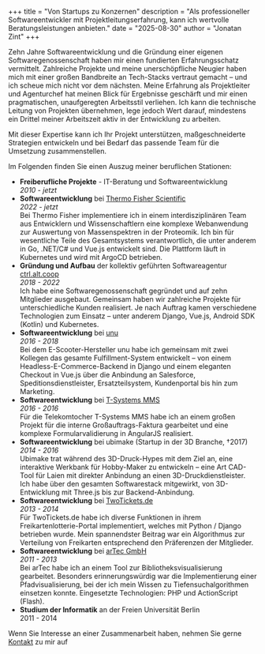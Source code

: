 +++
title = "Von Startups zu Konzernen"
description = "Als professioneller Softwareentwickler mit Projektleitungserfahrung, kann ich wertvolle Beratungsleistungen anbieten."
date = "2025-08-30"
author = "Jonatan Zint"
+++

Zehn Jahre Softwareentwicklung und die Gründung einer eigenen Softwaregenossenschaft haben mir einen fundierten Erfahrungsschatz vermittelt. Zahlreiche Projekte und meine unerschöpfliche Neugier haben mich mit einer großen Bandbreite an Tech-Stacks vertraut gemacht – und ich scheue mich nicht vor dem nächsten. Meine Erfahrung als Projektleiter und Agenturchef hat meinen Blick für Ergebnisse geschärft und mir einen pragmatischen, unaufgeregten Arbeitsstil verliehen. Ich kann die technische Leitung von Projekten übernehmen, lege jedoch Wert darauf, mindestens ein Drittel meiner Arbeitszeit aktiv in der Entwicklung zu arbeiten.

Mit dieser Expertise kann ich Ihr Projekt unterstützen, maßgeschneiderte Strategien entwickeln und bei Bedarf das passende Team für die Umsetzung zusammenstellen.

Im Folgenden finden Sie einen Auszug meiner beruflichen Stationen:

* **Freiberufliche Projekte** - IT-Beratung und Softwareentwicklung  
  *2010 - jetzt*
* **Softwareentwicklung** bei [Thermo Fisher Scientific](https://www.thermofisher.com/de/de/home.html)  
  *2022 - jetzt*  
  Bei Thermo Fisher implementiere ich in einem interdisziplinären Team aus Entwicklern und Wissenschaftlern eine komplexe Webanwendung zur Auswertung von Massenspektren in der Proteomik. Ich bin für wesentliche Teile des Gesamtsystems verantwortlich, die unter anderem in Go, .NET/C# und Vue.js entwickelt sind. Die Plattform läuft in Kubernetes und wird mit ArgoCD betrieben.
* **Gründung und Aufbau** der kollektiv geführten Softwareagentur [ctrl.alt.coop](https://ctrl.alt.coop)  
  *2018 - 2022*  
  Ich habe eine Softwaregenossenschaft gegründet und auf zehn Mitglieder ausgebaut. Gemeinsam haben wir zahlreiche Projekte für unterschiedliche Kunden realisiert. Je nach Auftrag kamen verschiedene Technologien zum Einsatz – unter anderem Django, Vue.js, Android SDK (Kotlin) und Kubernetes.
* **Softwareentwicklung** bei [unu](https://unumotors.com/)  
  *2016 - 2018*  
  Bei dem E-Scooter-Hersteller unu habe ich gemeinsam mit zwei Kollegen das gesamte Fulfillment-System entwickelt – von einem Headless-E-Commerce-Backend in Django und einem eleganten Checkout in Vue.js über die Anbindung an Salesforce, Speditionsdienstleister, Ersatzteilsystem, Kundenportal bis hin zum Marketing.
* **Softwareentwicklung** bei [T-Systems MMS](https://www.t-systems-mms.com/)  
  *2016 - 2016*  
  Für die Telekomtocher T-Systems MMS habe ich an einem großen Projekt für die interne Großauftrags-Faktura gearbeitet und eine komplexe Formularvalidierung in AngularJS realisiert.
* **Softwareentwicklung** bei ubimake (Startup in der 3D Branche, †2017)  
  *2014 - 2016*  
  Ubimake trat während des 3D-Druck-Hypes mit dem Ziel an, eine interaktive Werkbank für Hobby-Maker zu entwickeln – eine Art CAD-Tool für Laien mit direkter Anbindung an einen 3D-Druckdienstleister. Ich habe über den gesamten Softwarestack mitgewirkt, von 3D-Entwicklung mit Three.js bis zur Backend-Anbindung.
* **Softwareentwicklung** bei [TwoTickets.de](https://www.twotickets.de/)  
  *2013 - 2014*  
  Für TwoTickets.de habe ich diverse Funktionen in ihrem Freikartenlotterie-Portal implementiert, welches mit Python / Django betrieben wurde. Mein spannendster Beitrag war ein Algorithmus zur Verteilung von Freikarten entsprechend den Präferenzen der Mitglieder.
* **Softwareentwicklung** bei [arTec GmbH](https://artec-berlin.de/)  
  *2011 - 2013*  
  Bei arTec habe ich an einem Tool zur Bibliotheksvisualisierung gearbeitet. Besonders erinnerungswürdig war die Implementierung einer Pfadvisualisierung, bei der ich mein Wissen zu Tiefensuchalgorithmen einsetzen konnte. Eingesetzte Technologien: PHP und ActionScript (Flash).
* **Studium der Informatik** an der Freien Universität Berlin  
  2011 - 2014

Wenn Sie Interesse an einer Zusammenarbeit haben, nehmen Sie gerne [Kontakt](/contact) zu mir auf